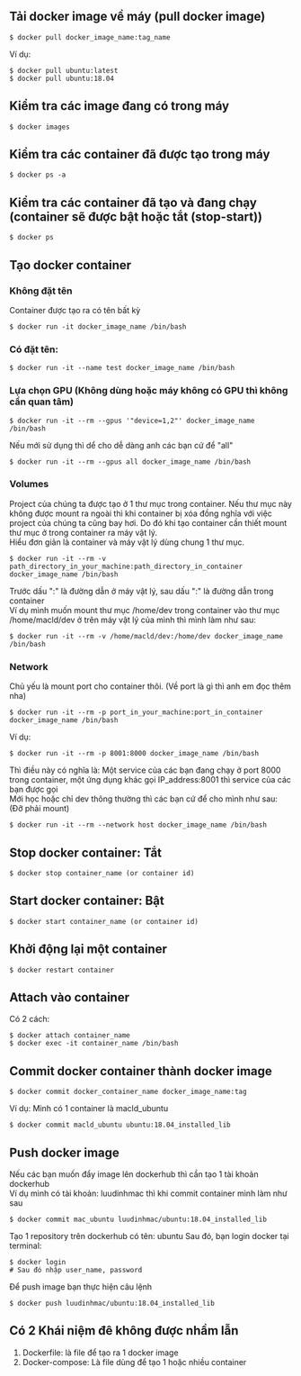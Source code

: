 ## Tải docker image về máy (pull docker image)
```
$ docker pull docker_image_name:tag_name
```
Ví dụ:
```
$ docker pull ubuntu:latest
$ docker pull ubuntu:18.04
```

## Kiểm tra các image đang có trong máy
```
$ docker images
```
## Kiểm tra các container đã được tạo trong máy
```
$ docker ps -a
```
## Kiểm tra các container đã tạo và đang chạy (container sẽ được bật hoặc tắt (stop-start))
```
$ docker ps 
```
## Tạo docker container
### Không đặt tên
Container được tạo ra có tên bất kỳ
```
$ docker run -it docker_image_name /bin/bash 
```
### Có đặt tên:
```
$ docker run -it --name test docker_image_name /bin/bash 
```

### Lựa chọn GPU (Không dùng hoặc máy không có GPU thì không cần quan tâm)
```
$ docker run -it --rm --gpus '"device=1,2"' docker_image_name /bin/bash
```
Nếu mới sử dụng thì dể cho dễ dàng anh các bạn cứ để "all"
```
$ docker run -it --rm --gpus all docker_image_name /bin/bash 
```

### Volumes
Project của chúng ta được tạo ở 1 thư mục trong container. Nếu thư mục này không được mount ra ngoài thì khi container bị xóa đồng nghĩa với việc  
project của chúng ta cũng bay hơi. Do đó khi tạo container cần thiết mount thư mục ở trong container ra máy vật lý.  
Hiểu đơn giản là container và máy vật lý dùng chung 1 thư mục. 
```
$ docker run -it --rm -v path_directory_in_your_machine:path_directory_in_container docker_image_name /bin/bash 
```
Trước dấu ":" là đường dẫn ở máy vật lý, sau dấu ":" là đường dẫn trong container  
Ví dụ mình muốn mount thư mục /home/dev trong container vào thư mục /home/macld/dev ở trên máy vật lý của mình thì mình làm như sau:
```
$ docker run -it --rm -v /home/macld/dev:/home/dev docker_image_name /bin/bash 
```

### Network
Chủ yếu là mount port cho container thôi. (Về port là gì thì anh em đọc thêm nha)  
```
$ docker run -it --rm -p port_in_your_machine:port_in_container docker_image_name /bin/bash 
```
Ví dụ: 
```
$ docker run -it --rm -p 8001:8000 docker_image_name /bin/bash 
```
Thì điều này có nghĩa là: Một service của các bạn đang chạy ở port 8000 trong container, một ứng dụng khác gọi IP_address:8001 thì service của các bạn được gọi  
Mới học hoặc chỉ dev thông thường thì các bạn cứ để cho mình như sau: (Đỡ phải mount)
```
$ docker run -it --rm --network host docker_image_name /bin/bash 
```

## Stop docker container: Tắt
```
$ docker stop container_name (or container id)
```
## Start docker container: Bật
```
$ docker start container_name (or container id)
```
## Khởi động lại một container
```
$ docker restart container
```

## Attach vào container
Có 2 cách:
```
$ docker attach container_name
$ docker exec -it container_name /bin/bash 
```
## Commit docker container thành docker image
```
$ docker commit docker_container_name docker_image_name:tag
```
Ví dụ: Mình có 1 container là macld_ubuntu
```
$ docker commit macld_ubuntu ubuntu:18.04_installed_lib
```
## Push docker image
Nếu các bạn muốn đẩy image lên dockerhub thì cần tạo 1 tài khoản dockerhub  
Ví dụ mình có tài khoản: luudinhmac thì khi commit container mình làm như sau  
```
$ docker commit mac_ubuntu luudinhmac/ubuntu:18.04_installed_lib
```
Tạo 1 repository trên dockerhub có tên: ubuntu
Sau đó, bạn login docker tại terminal:
```
$ docker login
# Sau đó nhập user_name, password
```
Để push image bạn thực hiện câu lệnh
```
$ docker push luudinhmac/ubuntu:18.04_installed_lib
```

## Có 2 Khái niệm đê không được nhầm lẫn
1. Dockerfile: là file để tạo ra 1 docker image
2. Docker-compose: Là file dùng để tạo 1 hoặc nhiều container
